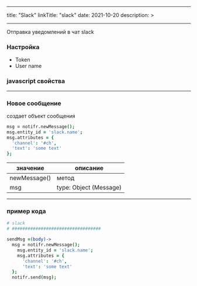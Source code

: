 
---
title: "Slack"
linkTitle: "slack"
date: 2021-10-20
description: >

---

Отправка уведомлений в чат slack

### Настройка
* Token
* User name

### javascript свойства

----------------

### Новое сообщение

создает объект сообщения

```coffeescript
msg = notifr.newMessage();
msg.entity_id = 'slack.name';
msg.attributes = {
  'channel': '#ch',
  'text': 'some text'
};

```
|  значение  | описание  |
|-------------|---------|
| newMessage() |    метод   |
| msg |   type: Object (Message)  |

----------------

### пример кода

```coffeescript
# slack
# ##################################

sendMsg =(body)->
  msg = notifr.newMessage();
    msg.entity_id = 'slack.name';
    msg.attributes = {
      'channel': '#ch',
      'text': 'some text'
  };
  notifr.send(msg);
```

